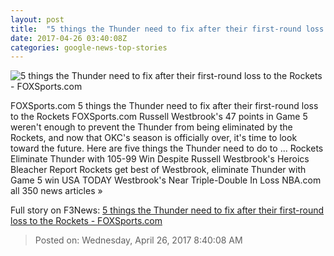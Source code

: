 ```yaml
---
layout: post
title:  "5 things the Thunder need to fix after their first-round loss to the Rockets - FOXSports.com"
date: 2017-04-26 03:40:08Z
categories: google-news-top-stories
---
```


![5 things the Thunder need to fix after their first-round loss to the Rockets - FOXSports.com](http://b.fssta.com/uploads/2017/04/usatsi_10021359.vresize.1200.630.high.0.jpg)

FOXSports.com 5 things the Thunder need to fix after their first-round loss to the Rockets FOXSports.com Russell Westbrook's 47 points in Game 5 weren't enough to prevent the Thunder from being eliminated by the Rockets, and now that OKC's season is officially over, it's time to look toward the future. Here are five things the Thunder need to do to ... Rockets Eliminate Thunder with 105-99 Win Despite Russell Westbrook's Heroics Bleacher Report Rockets get best of Westbrook, eliminate Thunder with Game 5 win USA TODAY Westbrook's Near Triple-Double In Loss NBA.com all 350 news articles »


Full story on F3News: [5 things the Thunder need to fix after their first-round loss to the Rockets - FOXSports.com](http://www.f3nws.com/n/fPmCJC)

> Posted on: Wednesday, April 26, 2017 8:40:08 AM
